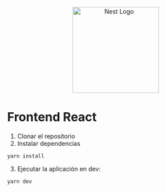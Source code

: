 <p align="center">
  <a href="http://nestjs.com/" target="blank"><img src="https://upload.wikimedia.org/wikipedia/commons/a/a7/React-icon.svg" width="200" alt="Nest Logo" /></a>
</p>

# Frontend React

1. Clonar el repositorio
2. Instalar dependencias
```
yarn install
```
3. Ejecutar la aplicación en dev:
```
yarn dev
```
